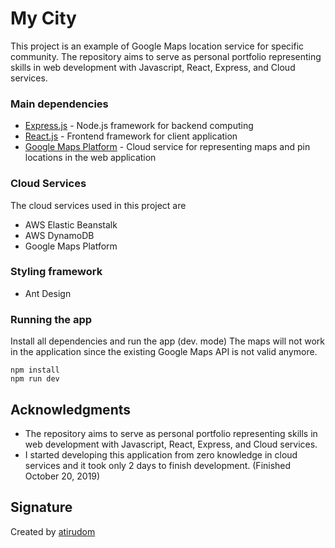 # My City
This project is an example of Google Maps location service for specific community. The repository aims to serve as personal portfolio representing skills in web development with Javascript, React, Express, and Cloud services.

### Main dependencies
* [Express.js](https://github.com/expressjs/express) - Node.js framework for backend computing
* [React.js](https://reactjs.org/) - Frontend framework for client application
* [Google Maps Platform](https://developers.google.com/maps/documentation) - Cloud service for representing maps and pin locations in the web application

### Cloud Services
The cloud services used in this project are
* AWS Elastic Beanstalk
* AWS DynamoDB
* Google Maps Platform

### Styling framework
* Ant Design

### Running the app

Install all dependencies and run the app (dev. mode)
The maps will not work in the application since the existing Google Maps API is not valid anymore.

```
npm install
npm run dev
```

## Acknowledgments

* The repository aims to serve as personal portfolio representing skills in web development with Javascript, React, Express, and Cloud services.
* I started developing this application from zero knowledge in cloud services and it took only 2 days to finish development. (Finished October 20, 2019)

## Signature
Created by [atirudom](https://github.com/atirudom)
